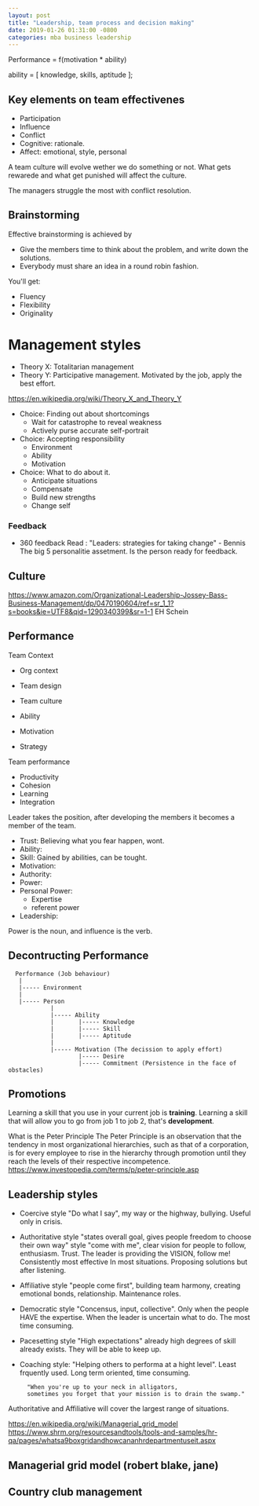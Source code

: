 ```yaml
---
layout: post
title: "Leadership, team process and decision making"
date: 2019-01-26 01:31:00 -0800
categories: mba business leadership
---
```


Performance = f(motivation * ability)

ability = [ knowledge, skills, aptitude ];

## Key elements on team effectivenes

- Participation
- Influence
- Conflict
 - Cognitive: rationale.
 - Affect: emotional, style, personal

A team culture will evolve wether we do something or not. What gets rewarede and what get punished will affect the culture.

The managers struggle the most with conflict resolution.

## Brainstorming

Effective brainstorming is achieved by

- Give the members time to think about the problem, and write down the solutions.
- Everybody must share an idea in a round robin fashion.

You'll get:

- Fluency
- Flexibility
- Originality

# Management styles
* Theory X: Totalitarian management
* Theory Y: Participative management. Motivated by the job, apply the best effort.

https://en.wikipedia.org/wiki/Theory_X_and_Theory_Y

* Choice: Finding out about shortcomings
  * Wait for catastrophe to reveal weakness
  * Actively purse accurate self-portrait
* Choice: Accepting responsibility
  * Environment
  * Ability
  * Motivation
* Choice: What to do about it.
  * Anticipate situations
  * Compensate
  * Build new strengths
  * Change self

### Feedback
* 360 feedback
Read : "Leaders: strategies for taking change" - Bennis
The big 5 personalitie assetment.
Is the person ready for feedback.

## Culture
https://www.amazon.com/Organizational-Leadership-Jossey-Bass-Business-Management/dp/0470190604/ref=sr_1_1?s=books&ie=UTF8&qid=1290340399&sr=1-1
EH Schein

## Performance
Team Context
* Org context
* Team design
* Team culture

* Ability
* Motivation
* Strategy

Team performance
* Productivity
* Cohesion
* Learning
* Integration

Leader takes the position, after developing the members it becomes a member of the team.

* Trust: Believing what you fear happen, wont.
* Ability:
* Skill: Gained by abilities, can be tought.
* Motivation:
* Authority:
* Power:
* Personal Power:
  * Expertise
  * referent power
* Leadership:

Power is the noun, and influence is the verb.

## Decontructing Performance
```
  Performance (Job behaviour)
   |
   |----- Environment
   |
   |----- Person
            |
            |----- Ability
            |       |----- Knowledge
            |       |----- Skill
            |       |----- Aptitude
            |
            |----- Motivation (The decission to apply effort)
                    |----- Desire
                    |----- Commitment (Persistence in the face of obstacles)
```

## Promotions

Learning a skill that you use in your current job is **training**.
Learning a skill that will allow you to go from job 1 to job 2, that's **development**.

What is the Peter Principle
The Peter Principle is an observation that the tendency in most organizational hierarchies, such as that of a corporation, is for every employee to rise in the hierarchy through promotion until they reach the levels of their respective incompetence.
https://www.investopedia.com/terms/p/peter-principle.asp

## Leadership styles
* Coercive style "Do what I say", my way or the highway, bullying. Useful only in crisis.
* Authoritative style "states overall goal, gives people freedom to choose their own way" style "come with me", clear vision for people to follow, enthusiasm. Trust. The leader is providing the VISION, follow me! Consistently most effective In most situations.  Proposing solutions but after listening.
* Affiliative style "people come first", building team harmony, creating emotional bonds, relationship. Maintenance roles.
* Democratic style "Concensus, input, collective". Only when the people HAVE the expertise. When the leader is uncertain what to do. The most time consuming.
* Pacesetting style "High expectations" already high degrees of skill already exists. They will be able to keep up.
* Coaching style: "Helping others to performa at a hight level". Least frquently used. Long term oriented, time consuming.

        "When you're up to your neck in alligators,
        sometimes you forget that your mission is to drain the swamp."

Authoritative and Affiliative will cover the largest range of situations.

https://en.wikipedia.org/wiki/Managerial_grid_model
https://www.shrm.org/resourcesandtools/tools-and-samples/hr-qa/pages/whatsa9boxgridandhowcananhrdepartmentuseit.aspx

## Managerial grid model (robert blake, jane)
## Country club management

